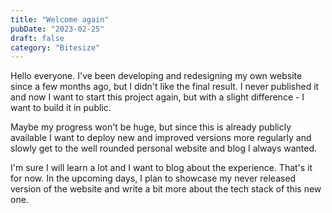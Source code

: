```yaml
---
title: "Welcome again"
pubDate: "2023-02-25"
draft: false
category: "Bitesize"
---
```


Hello everyone. I've been developing and redesigning my own website since a few months ago, but I didn't like the final result. I never published it and now I want to start this project again, but with a slight difference - I want to build it in public.

Maybe my progress won't be huge, but since this is already publicly available I want to deploy new and improved versions more regularly and slowly get to the well rounded personal website and blog I always wanted.

I'm sure I will learn a lot and I want to blog about the experience. That's it for now. In the upcoming days, I plan to showcase my never released version of the website and write a bit more about the tech stack of this new one.
